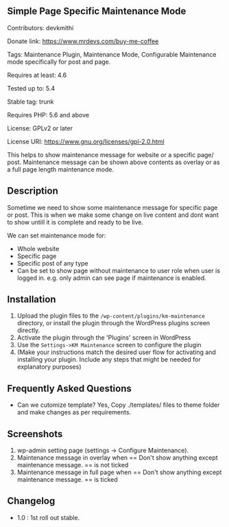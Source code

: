 ## Simple Page Specific Maintenance Mode

Contributors: devkmithi

Donate link: https://www.mrdevs.com/buy-me-coffee

Tags: Maintenance Plugin, Maintenance Mode, Configurable Maintenance mode specifically for post and page.

Requires at least: 4.6

Tested up to: 5.4

Stable tag: trunk

Requires PHP: 5.6 and above

License: GPLv2 or later

License URI: https://www.gnu.org/licenses/gpl-2.0.html


This helps to show maintenance message for website or a specific page/ post. Maintenance message can be shown above contents as overlay or as a full page length maintenance mode.

## Description

Sometime we need to show some maintenance message for specific page or post. This is when we make some change on live content and dont want to show untill it is complete and ready to be live.

We can set maintenance mode for:

-   Whole website
-   Specific page
-   Specific post of any type
-   Can be set to show page without maintenance to user role when user is logged in. e.g. only admin can see page if maintenance is enabled.


## Installation

1. Upload the plugin files to the `/wp-content/plugins/km-maintenance` directory, or install the plugin through the WordPress plugins screen directly.
1. Activate the plugin through the 'Plugins' screen in WordPress
1. Use the `Settings->KM Maintenance` screen to configure the plugin
1. (Make your instructions match the desired user flow for activating and installing your plugin. Include any steps that might be needed for explanatory purposes)


## Frequently Asked Questions 

- Can we cutomize template? Yes, Copy ./templates/ files to theme folder and make changes as per requirements.

## Screenshots

1. wp-admin setting page (settings -> Configure Maintenance).
2. Maintenance message in overlay when == Don't show anything except maintenance message. == is not ticked
3. Maintenance message in full page when == Don't show anything except maintenance message. == is ticked

## Changelog
- 1.0 : 1st roll out stable.
